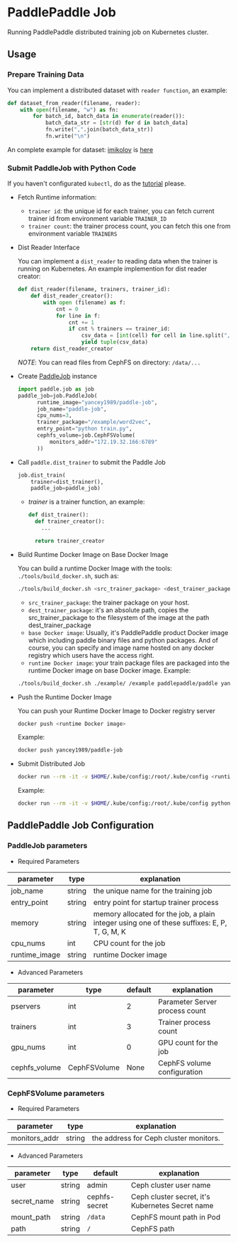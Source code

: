 # PaddlePaddle Job
Running PaddlePaddle distributed training job on Kubernetes cluster.

## Usage
### Prepare Training Data
  You can implement a distributed dataset with `reader function`, an example:
  ```python
  def dataset_from_reader(filename, reader):
      with open(filename, "w") as fn:
          for batch_id, batch_data in enumerate(reader()):
              batch_data_str = [str(d) for d in batch_data]
              fn.write(",".join(batch_data_str))
              fn.write("\n")
  ```
  An complete example for dataset: [imikolov](https://github.com/PaddlePaddle/Paddle/blob/develop/python/paddle/v2/dataset/imikolov.py) is [here](./example/word2vec/prepare.py)

### Submit PaddleJob with Python Code
  If you haven't configurated `kubectl`, do as the [tutorial](https://github.com/k8sp/tutorials/blob/develop/configure_kubectl.md) please.
- Fetch Runtime information:
  - `trainer id`: the unique id for each trainer, you can fetch current trainer id from environment variable `TRAINER_ID`
  - `trainer count`: the trainer process count, you can fetch this one from environment variable `TRAINERS`
- Dist Reader Interface

  You can implement a `dist_reader` to reading data when the trainer is running on Kubernetes.
  An example implemention for dist reader creator:
  ```python
  def dist_reader(filename, trainers, trainer_id):
      def dist_reader_creator():
          with open (filename) as f:
              cnt = 0
              for line in f:
                  cnt += 1
                  if cnt % trainers == trainer_id:
                      csv_data = [int(cell) for cell in line.split(",")]
                      yield tuple(csv_data)
      return dist_reader_creator
  ```
  *NOTE*: You can read files from CephFS on directory: `/data/...`
- Create [PaddleJob](#paddlejob-parameters) instance
  ```python
  import paddle.job as job
  paddle_job=job.PaddleJob(
        runtime_image="yancey1989/paddle-job",
        job_name="paddle-job",
        cpu_nums=3,
        trainer_package="/example/word2vec",
        entry_point="python train.py",
        cephfs_volume=job.CephFSVolume(
            monitors_addr="172.19.32.166:6789"
        ))
  ```
- Call `paddle.dist_trainer` to submit the Paddle Job
  ```python
  job.dist_train(
      trainer=dist_trainer(),
      paddle_job=paddle_job)
  ```
  - *trainer* is a trainer function, an example:
    ```python
    def dist_trainer():
      def trainer_creator():
        ...

      return trainer_creator
    ```

- Build Runtime Docker Image on Base Docker Image

  You can build a runtime Docker Image with the tools: `./tools/build_docker.sh`, such as:
  ```bash
  ./tools/build_docker.sh <src_trainer_package> <dest_trainer_package> <base Docker image> <runtime Docker image>
  ```
  - `src_trainer_package`: the trainer package on your host.
  - `dest_trainer_package`: it's an absolute path, copies the src_trainer_package to the filesystem of the image at the path dest_trainer_package
  - `base Docker image`: Usually, it's PaddlePaddle product Docker image which including paddle binary files and python packages. And of course, you can specify and image name hosted on any docker registry which users have the access right.
  - `runtime Docker image`: your train package files are packaged into the runtime Docker image on base Docker image.
  Example:
  ```bash
  ./tools/build_docker.sh ./example/ /example paddlepaddle/paddle yancey1989/paddle-job
  ```
- Push the Runtime Docker Image

  You can push your Runtime Docker Image to Docker registry server
  ```bash
  docker push <runtime Docker image>
  ```
  Example:
  ```bash
  docker push yancey1989/paddle-job
  ```
- Submit Distributed Job

  ```bash
  docker run --rm -it -v $HOME/.kube/config:/root/.kube/config <runtime image name> <entry point>
  ```
  Example:
  ```bash
  docker run --rm -it -v $HOME/.kube/config:/root/.kube/config python /example/train.py
  ```

## PaddlePaddle Job Configuration

### PaddleJob parameters
- Required Parameters

parameter | type | explanation
--- | --- | ---
job_name | string | the unique name for the training job
entry_point | string |entry point for startup trainer process
memory | string | memory allocated for the job, a plain integer using one of these suffixes: E, P, T, G, M, K
cpu_nums | int | CPU count for the job
runtime_image | string | runtime Docker image

- Advanced Parameters

parameter | type | default | explanation
  --- | --- | --- | ---
pservers | int | 2 | Parameter Server process count
trainers | int | 3 | Trainer process count
gpu_nums | int | 0 | GPU count for the job
cephfs_volume| CephFSVolume | None | CephFS volume configuration


### CephFSVolume parameters
- Required Parameters

parameter | type | explanation
--- | --- | ---
monitors_addr | string | the address for Ceph cluster monitors.

- Advanced Parameters

parameter | type | default | explanation
--- | --- | --- | ---
user | string | admin |Ceph cluster user name
secret_name | string | cephfs-secret|Ceph cluster secret, it's Kubernetes Secret name
mount_path | string  | `/data` |CephFS mount path in Pod
path | string | `/` |CephFS path
